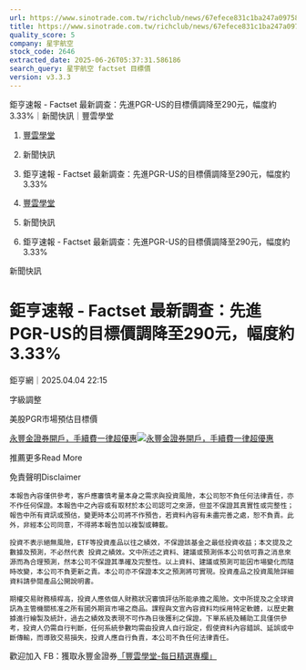```yaml
---
url: https://www.sinotrade.com.tw/richclub/news/67efece831c1ba247a097586
title: https://www.sinotrade.com.tw/richclub/news/67efece831c1ba247a097586
quality_score: 5
company: 星宇航空
stock_code: 2646
extracted_date: 2025-06-26T05:37:31.586186
search_query: 星宇航空 factset 目標價
version: v3.3.3
---
```


鉅亨速報 - Factset 最新調查：先進PGR-US的目標價調降至290元，幅度約3.33%｜新聞快訊｜豐雲學堂

1. [豐雲學堂](https://www.sinotrade.com.tw/richclub)
2. 新聞快訊
3. 鉅亨速報 - Factset 最新調查：先進PGR-US的目標價調降至290元，幅度約3.33%

1. [豐雲學堂](https://www.sinotrade.com.tw/richclub)
2. 新聞快訊
3. 鉅亨速報 - Factset 最新調查：先進PGR-US的目標價調降至290元，幅度約3.33%

新聞快訊

# 鉅亨速報 - Factset 最新調查：先進PGR-US的目標價調降至290元，幅度約3.33%

鉅亨網｜2025.04.04 22:15

字級調整

美股PGR市場預估目標價

[永豐金證券開戶，手續費一律超優惠](https://dmp.sinotrade.com.tw/t/rfs)[![永豐金證券開戶，手續費一律超優惠](https://richclub.azureedge.net/banner/67b6f0b48ec738281060dfe7/poster.jpg)](https://dmp.sinotrade.com.tw/t/rfs)

推薦更多Read More

免責聲明Disclaimer

```
本報告內容僅供參考，客戶應審慎考量本身之需求與投資風險，本公司恕不負任何法律責任，亦不作任何保證。本報告中之內容或有取材於本公司認可之來源，但並不保證其真實性或完整性；報告中所有資訊或預估，變更時本公司將不作預告，若資料內容有未盡完善之處，恕不負責。此外，非經本公司同意，不得將本報告加以複製或轉載。
  
投資不表示絕無風險，ETF等投資產品以往之績效，不保證該基金之最低投資收益；本文提及之數據及預測，不必然代表 投資之績效。文中所述之資料、建議或預測係本公司依可靠之消息來源而為合理預測，然本公司不保證其準確及完整性。以上資料、建議或預測可能因市場變化而隨時改變，本公司不負更新之責。本公司亦不保證本文之預測將可實現。投資產品之投資風險詳細資料請參閱產品公開說明書。
    
期權交易財務槓桿高，投資人應依個人財務狀況審慎評估所能承擔之風險。文中所提及之全球資訊為主管機關核准之所有國外期貨市場之商品。課程與文宣內容資料均採用特定軟體，以歷史數據進行繪製及統計，過去之績效及表現不可作為日後獲利之保證。下單系統及輔助工具僅供參考，投資人仍需自行判斷，任何系統參數均需由投資人自行設定，假使資料內容錯誤、延誤或中斷傳輸，而導致交易損失，投資人應自行負責，本公司不負任何法律責任。
```

歡迎加入 FB：獲取永豐金證券[「豐雲學堂-每日精選專欄」](https://www.facebook.com/SinoPacSecurities/)